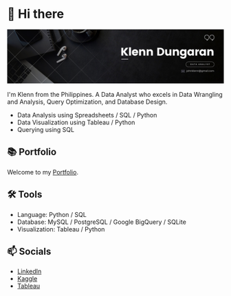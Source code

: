 # 👋 Hi there
![Header](Profile-Header.png)

I'm Klenn from the Philippines. A Data Analyst who excels in Data Wrangling and Analysis, Query Optimization, and Database Design.

* Data Analysis using Spreadsheets / SQL / Python
* Data Visualization using Tableau / Python
* Querying using SQL

## 📚 Portfolio

Welcome to my [Portfolio](https://github.com/Klekzee/Portfolio-Guide/blob/112f4702f3aba314024599c117390692e9fceac4/README.md).

## 🛠️ Tools

* Language: Python / SQL
* Database: MySQL / PostgreSQL / Google BigQuery / SQLite
* Visualization: Tableau / Python

## 📫 Socials

* [LinkedIn](https://www.linkedin.com/in/klenn-dungaran/)
* [Kaggle](https://www.kaggle.com/klekzee)
* [Tableau](https://public.tableau.com/app/profile/john.klenn.andrew.dungaran/vizzes)
